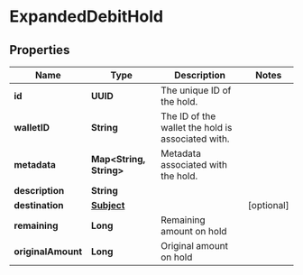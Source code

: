 

# ExpandedDebitHold


## Properties

| Name | Type | Description | Notes |
|------------ | ------------- | ------------- | -------------|
|**id** | **UUID** | The unique ID of the hold. |  |
|**walletID** | **String** | The ID of the wallet the hold is associated with. |  |
|**metadata** | **Map&lt;String, String&gt;** | Metadata associated with the hold. |  |
|**description** | **String** |  |  |
|**destination** | [**Subject**](Subject.md) |  |  [optional] |
|**remaining** | **Long** | Remaining amount on hold |  |
|**originalAmount** | **Long** | Original amount on hold |  |



